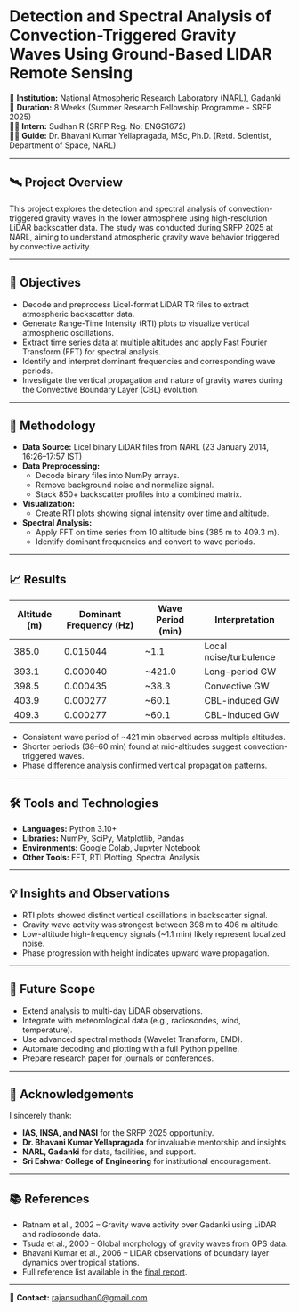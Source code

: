 
# Detection and Spectral Analysis of Convection-Triggered Gravity Waves Using Ground-Based LIDAR Remote Sensing

📍 **Institution:** National Atmospheric Research Laboratory (NARL), Gadanki  
📅 **Duration:** 8 Weeks (Summer Research Fellowship Programme - SRFP 2025)  
👨‍💻 **Intern:** Sudhan R (SRFP Reg. No: ENGS1672)  
🧑‍🏫 **Guide:** Dr. Bhavani Kumar Yellapragada, MSc, Ph.D. (Retd. Scientist, Department of Space, NARL)

---

## 🛰️ Project Overview

This project explores the detection and spectral analysis of convection-triggered gravity waves in the lower atmosphere using high-resolution LiDAR backscatter data. The study was conducted during SRFP 2025 at NARL, aiming to understand atmospheric gravity wave behavior triggered by convective activity.

---

## 🎯 Objectives

- Decode and preprocess Licel-format LiDAR TR files to extract atmospheric backscatter data.
- Generate Range-Time Intensity (RTI) plots to visualize vertical atmospheric oscillations.
- Extract time series data at multiple altitudes and apply Fast Fourier Transform (FFT) for spectral analysis.
- Identify and interpret dominant frequencies and corresponding wave periods.
- Investigate the vertical propagation and nature of gravity waves during the Convective Boundary Layer (CBL) evolution.

---

## 🧪 Methodology

- **Data Source:** Licel binary LiDAR files from NARL (23 January 2014, 16:26–17:57 IST)
- **Data Preprocessing:**
  - Decode binary files into NumPy arrays.
  - Remove background noise and normalize signal.
  - Stack 850+ backscatter profiles into a combined matrix.
- **Visualization:**
  - Create RTI plots showing signal intensity over time and altitude.
- **Spectral Analysis:**
  - Apply FFT on time series from 10 altitude bins (385 m to 409.3 m).
  - Identify dominant frequencies and convert to wave periods.

---

## 📈 Results

| Altitude (m) | Dominant Frequency (Hz) | Wave Period (min) | Interpretation |
|--------------|--------------------------|--------------------|----------------|
| 385.0        | 0.015044                 | ~1.1               | Local noise/turbulence |
| 393.1        | 0.000040                 | ~421.0             | Long-period GW |
| 398.5        | 0.000435                 | ~38.3              | Convective GW  |
| 403.9        | 0.000277                 | ~60.1              | CBL-induced GW |
| 409.3        | 0.000277                 | ~60.1              | CBL-induced GW |

- Consistent wave period of ~421 min observed across multiple altitudes.
- Shorter periods (38–60 min) found at mid-altitudes suggest convection-triggered waves.
- Phase difference analysis confirmed vertical propagation patterns.

---

## 🛠️ Tools and Technologies

- **Languages:** Python 3.10+
- **Libraries:** NumPy, SciPy, Matplotlib, Pandas
- **Environments:** Google Colab, Jupyter Notebook
- **Other Tools:** FFT, RTI Plotting, Spectral Analysis

---

## 💡 Insights and Observations

- RTI plots showed distinct vertical oscillations in backscatter signal.
- Gravity wave activity was strongest between 398 m to 406 m altitude.
- Low-altitude high-frequency signals (~1.1 min) likely represent localized noise.
- Phase progression with height indicates upward wave propagation.

---

## 🔭 Future Scope

- Extend analysis to multi-day LiDAR observations.
- Integrate with meteorological data (e.g., radiosondes, wind, temperature).
- Use advanced spectral methods (Wavelet Transform, EMD).
- Automate decoding and plotting with a full Python pipeline.
- Prepare research paper for journals or conferences.

---

## 🙏 Acknowledgements

I sincerely thank:
- **IAS, INSA, and NASI** for the SRFP 2025 opportunity.
- **Dr. Bhavani Kumar Yellapragada** for invaluable mentorship and insights.
- **NARL, Gadanki** for data, facilities, and support.
- **Sri Eshwar College of Engineering** for institutional encouragement.

---

## 📚 References

- Ratnam et al., 2002 – Gravity wave activity over Gadanki using LiDAR and radiosonde data.
- Tsuda et al., 2000 – Global morphology of gravity waves from GPS data.
- Bhavani Kumar et al., 2006 – LIDAR observations of boundary layer dynamics over tropical stations.
- Full reference list available in the [final report](./FINAL_REPORT_VER_2.pdf).

---

📩 **Contact:** rajansudhan0@gmail.com
